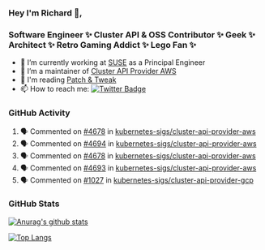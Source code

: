 ### Hey I'm Richard 👋, 

<h3 align="left">Software Engineer ✨ Cluster API & OSS Contributor ✨ Geek ✨ Architect ✨ Retro Gaming Addict ✨ Lego Fan ✨</h3>

- 🔭 I’m currently working at [SUSE](https://www.suse.com/) as a Principal Engineer
- 👯 I’m a maintainer of [Cluster API Provider AWS](https://github.com/kubernetes-sigs/cluster-api-provider-aws)
- 💬 I'm reading [Patch & Tweak](https://bjooks.com/products/patch-tweak-exploring-modular-synthesis)
- 📫 How to reach me: [![Twitter Badge](https://img.shields.io/badge/-@fruit_case-00acee?style=flat&logo=Twitter&logoColor=white)](https://twitter.com/intent/follow?screen_name=fruit_case "Follow on Twitter")

### GitHub Activity 

<!--START_SECTION:activity-->
1. 🗣 Commented on [#4678](https://github.com/kubernetes-sigs/cluster-api-provider-aws/pull/4678#issuecomment-1855353938) in [kubernetes-sigs/cluster-api-provider-aws](https://github.com/kubernetes-sigs/cluster-api-provider-aws)
2. 🗣 Commented on [#4694](https://github.com/kubernetes-sigs/cluster-api-provider-aws/pull/4694#issuecomment-1855338694) in [kubernetes-sigs/cluster-api-provider-aws](https://github.com/kubernetes-sigs/cluster-api-provider-aws)
3. 🗣 Commented on [#4678](https://github.com/kubernetes-sigs/cluster-api-provider-aws/pull/4678#issuecomment-1855337993) in [kubernetes-sigs/cluster-api-provider-aws](https://github.com/kubernetes-sigs/cluster-api-provider-aws)
4. 🗣 Commented on [#4693](https://github.com/kubernetes-sigs/cluster-api-provider-aws/pull/4693#issuecomment-1855336804) in [kubernetes-sigs/cluster-api-provider-aws](https://github.com/kubernetes-sigs/cluster-api-provider-aws)
5. 🗣 Commented on [#1027](https://github.com/kubernetes-sigs/cluster-api-provider-gcp/pull/1027#issuecomment-1855334302) in [kubernetes-sigs/cluster-api-provider-gcp](https://github.com/kubernetes-sigs/cluster-api-provider-gcp)
<!--END_SECTION:activity-->

### GitHub Stats

[![Anurag's github stats](https://github-readme-stats.vercel.app/api?username=richardcase&count_private=true&show_icons=true)](https://github.com/anuraghazra/github-readme-stats)

[![Top Langs](https://github-readme-stats.vercel.app/api/top-langs/?username=richardcase&hide=html&layout=compact)](https://github.com/anuraghazra/github-readme-stats)
